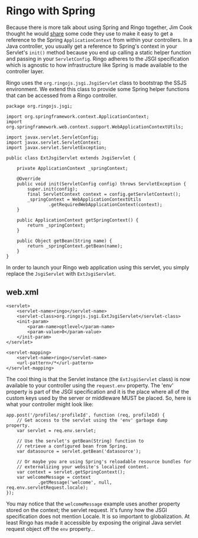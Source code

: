 # Ringo with Spring

Because there is more talk about using Spring and Ringo together, Jim Cook thought he would [share][1] some code they use to make it easy to get a reference to the Spring `ApplicationContext` from within your controllers. In a Java controller, you usually get a reference to Spring's context in your Servlet's `init()` method because you end up calling a static helper function and passing in your `ServletConfig`. Ringo adheres to the JSGI specification which is agnostic to how infrastructure like Spring is made available to the controller layer.

Ringo uses the `org.ringojs.jsgi.JsgiServlet` class to bootstrap the SSJS environment. We extend this class to provide some Spring helper functions that can be accessed from a Ringo controller.

    package org.ringojs.jsgi;

    import org.springframework.context.ApplicationContext;
    import org.springframework.web.context.support.WebApplicationContextUtils;

    import javax.servlet.ServletConfig;
    import javax.servlet.ServletContext;
    import javax.servlet.ServletException;

    public class ExtJsgiServlet extends JsgiServlet {

        private ApplicationContext _springContext;

        @Override
        public void init(ServletConfig config) throws ServletException {
            super.init(config);
            final ServletContext context = config.getServletContext();
            _springContext = WebApplicationContextUtils
                    .getRequiredWebApplicationContext(context);
        }

        public ApplicationContext getSpringContext() {
            return _springContext;
        }

        public Object getBean(String name) {
            return _springContext.getBean(name);
        }
    }

In order to launch your Ringo web application using this servlet, you simply replace the `JsgiServlet` with `ExtJsgiServlet`.

## web.xml

    <servlet>
        <servlet-name>ringo</servlet-name>
        <servlet-class>org.ringojs.jsgi.ExtJsgiServlet</servlet-class>
        <init-param>
            <param-name>optlevel</param-name>
            <param-value>0</param-value>
        </init-param>
    </servlet>

    <servlet-mapping>
        <servlet-name>ringo</servlet-name>
        <url-pattern>/*</url-pattern>
    </servlet-mapping>

The cool thing is that the Servlet instance (the `ExtJsgiServlet` class) is now available to your controller using the `request.env` property. The 'env' property is part of the JSGI specification and it is the place where all of the custom keys used by the server or middleware MUST be placed. So, here is what your controller might look like:

    app.post('/profiles/:profileId', function (req, profileId) {
        // Get access to the servlet using the 'env' garbage dump property.
        var servlet = req.env.servlet;

        // Use the servlet's getBean(String) function to
        // retrieve a configured bean from Spring.
        var datasource = servlet.getBean('datasource');

        // Or maybe you are using Spring's reloadable resource bundles for
        // externalizing your website's localized content.
        var context = servlet.getSpringContext();
        var welcomeMessage = context
                .getMessage('welcome', null, req.env.servletRequest.locale);
    });

You may notice that the `welcomeMessage` example uses another property stored on the context; the servlet request. It's funny how the JSGI specification does not mention Locale. It is so important to globalization. At least Ringo has made it accessible by exposing the original Java servlet request object off the `env` property...

  [1]: https://groups.google.com/group/ringojs/browse_frm/thread/2ded4b08c2fd6571?hl=en